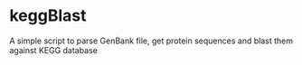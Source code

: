 # keggBlast

A simple script to parse GenBank file, get protein sequences and blast them against KEGG database
